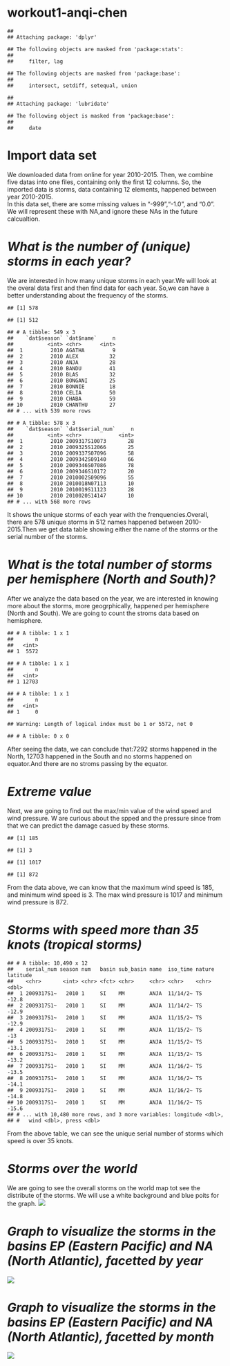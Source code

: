 workout1-anqi-chen
================

    ## 
    ## Attaching package: 'dplyr'

    ## The following objects are masked from 'package:stats':
    ## 
    ##     filter, lag

    ## The following objects are masked from 'package:base':
    ## 
    ##     intersect, setdiff, setequal, union

    ## 
    ## Attaching package: 'lubridate'

    ## The following object is masked from 'package:base':
    ## 
    ##     date

# Import data set

We downloaded data from online for year 2010-2015. Then, we combine five
datas into one files, containing only the first 12 columns. So, the
imported data is storms, data containing 12 elements, happened between
year 2010-2015.  
In this data set, there are some missing values in “-999”,“-1.0”, and
“0.0”. We will represent these with NA,and ignore these NAs in the
future calcualtion.

# *What is the number of (unique) storms in each year?*

We are interested in how many unique storms in each year.We will look at
the overal data first and then find data for each year. So,we can have a
better understanding about the frequency of the storms.

    ## [1] 578

    ## [1] 512

    ## # A tibble: 549 x 3
    ##    `dat$season` `dat$name`     n
    ##           <int> <chr>      <int>
    ##  1         2010 AGATHA         9
    ##  2         2010 ALEX          32
    ##  3         2010 ANJA          28
    ##  4         2010 BANDU         41
    ##  5         2010 BLAS          32
    ##  6         2010 BONGANI       25
    ##  7         2010 BONNIE        18
    ##  8         2010 CELIA         50
    ##  9         2010 CHABA         59
    ## 10         2010 CHANTHU       27
    ## # ... with 539 more rows

    ## # A tibble: 578 x 3
    ##    `dat$season` `dat$serial_num`     n
    ##           <int> <chr>            <int>
    ##  1         2010 2009317S10073       28
    ##  2         2010 2009325S12066       25
    ##  3         2010 2009337S07096       58
    ##  4         2010 2009342S09140       66
    ##  5         2010 2009346S07086       78
    ##  6         2010 2009346S10172       20
    ##  7         2010 2010002S09096       55
    ##  8         2010 2010018N07113       10
    ##  9         2010 2010019S11123       28
    ## 10         2010 2010020S14147       10
    ## # ... with 568 more rows

It shows the unique storms of each year with the frenquencies.Overall,
there are 578 unique storms in 512 names happened between 2010-2015.Then
we get data table showing either the name of the storms or the serial
number of the storms.

# *What is the total number of storms per hemisphere (North and South)?*

After we analyze the data based on the year, we are interested in
knowing more about the storms, more geogrphically, happened per
hemisphere (North and South). We are going to count the stroms data
based on hemisphere.

    ## # A tibble: 1 x 1
    ##       n
    ##   <int>
    ## 1  5572

    ## # A tibble: 1 x 1
    ##       n
    ##   <int>
    ## 1 12703

    ## # A tibble: 1 x 1
    ##       n
    ##   <int>
    ## 1     0

    ## Warning: Length of logical index must be 1 or 5572, not 0

    ## # A tibble: 0 x 0

After seeing the data, we can conclude that:7292 storms happened in the
North, 12703 happened in the South and no storms happened on equator.And
there are no stroms passing by the equator.

# *Extreme value*

Next, we are going to find out the max/min value of the wind speed and
wind pressure. W are curious about the spped and the pressure since from
that we can predict the damage casued by these storms.

    ## [1] 185

    ## [1] 3

    ## [1] 1017

    ## [1] 872

From the data above, we can know that the maximum wind speed is 185, and
minimum wind speed is 3. The max wind pressure is 1017 and minimum wind
pressure is 872.

# *Storms with speed more than 35 knots (tropical storms)*

    ## # A tibble: 10,490 x 12
    ##    serial_num season num   basin sub_basin name  iso_time nature latitude
    ##    <chr>       <int> <chr> <fct> <chr>     <chr> <chr>    <chr>     <dbl>
    ##  1 2009317S1~   2010 1     SI    MM        ANJA  11/14/2~ TS        -12.8
    ##  2 2009317S1~   2010 1     SI    MM        ANJA  11/14/2~ TS        -12.9
    ##  3 2009317S1~   2010 1     SI    MM        ANJA  11/15/2~ TS        -12.9
    ##  4 2009317S1~   2010 1     SI    MM        ANJA  11/15/2~ TS        -13  
    ##  5 2009317S1~   2010 1     SI    MM        ANJA  11/15/2~ TS        -13.1
    ##  6 2009317S1~   2010 1     SI    MM        ANJA  11/15/2~ TS        -13.2
    ##  7 2009317S1~   2010 1     SI    MM        ANJA  11/16/2~ TS        -13.5
    ##  8 2009317S1~   2010 1     SI    MM        ANJA  11/16/2~ TS        -14.1
    ##  9 2009317S1~   2010 1     SI    MM        ANJA  11/16/2~ TS        -14.8
    ## 10 2009317S1~   2010 1     SI    MM        ANJA  11/16/2~ TS        -15.6
    ## # ... with 10,480 more rows, and 3 more variables: longitude <dbl>,
    ## #   wind <dbl>, press <dbl>

From the above table, we can see the unique serial number of storms
which speed is over 35 knots.

# *Storms over the world*

We are going to see the overall storms on the world map tot see the
distribute of the storms. We will use a white background and blue poits
for the graph.
![](workout1-anqi-chen_files/figure-gfm/unnamed-chunk-7-1.png)<!-- -->

# *Graph to visualize the storms in the basins EP (Eastern Pacific) and NA (North Atlantic), facetted by year*

<img src="../images/map-ep-na-storms-by-year.png" style="display: block; margin: auto;" />

# *Graph to visualize the storms in the basins EP (Eastern Pacific) and NA (North Atlantic), facetted by month*

<img src="../images/map-ep-na-storms-by-month.png" style="display: block; margin: auto;" />
